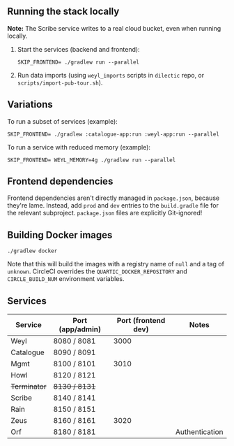 ## Running the stack locally

**Note:** The Scribe service writes to a real cloud bucket, even when running locally.

1. Start the services (backend and frontend):

   ```
   SKIP_FRONTEND= ./gradlew run --parallel
   ```

2. Run data imports (using `weyl_imports` scripts in `dilectic` repo, or `scripts/import-pub-tour.sh`).

## Variations

To run a subset of services (example):

```
SKIP_FRONTEND= ./gradlew :catalogue-app:run :weyl-app:run --parallel
```

To run a service with reduced memory (example):

```
SKIP_FRONTEND= WEYL_MEMORY=4g ./gradlew run --parallel
```

## Frontend dependencies

Frontend dependencies aren't directly managed in `package.json`, because they're lame.  Instead, add `prod` and `dev`
entries to the `build.gradle` file for the relevant subproject.  `package.json` files are explicitly Git-ignored!

## Building Docker images

```
./gradlew docker
```

Note that this will build the images with a registry name of `null` and a tag of `unknown`.  CircleCI overrides the
`QUARTIC_DOCKER_REPOSITORY` and `CIRCLE_BUILD_NUM` environment variables.


## Services

Service        | Port (app/admin) | Port (frontend dev)  | Notes
---------------|------------------|----------------------|-----------------
Weyl           | 8080 / 8081      | 3000                 |
Catalogue      | 8090 / 8091      |                      |
Mgmt           | 8100 / 8101      | 3010                 |
Howl           | 8120 / 8121      |                      |
~~Terminator~~ | ~~8130 / 8131~~  |                      |
Scribe         | 8140 / 8141      |                      |
Rain           | 8150 / 8151      |                      |
Zeus           | 8160 / 8161      | 3020                 |
Orf            | 8180 / 8181      |                      | Authentication
